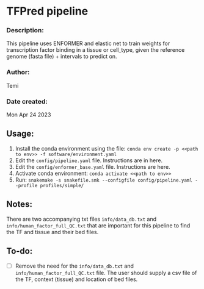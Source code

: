 
# TFPred pipeline

### Description: 
This pipeline uses ENFORMER and elastic net to train weights for transcription factor binding in a tissue or cell_type, given the reference genome (fasta file) + intervals to predict on.

### Author: 
Temi

### Date created: 
Mon Apr 24 2023

## Usage: 
1. Install the conda environment using the file:
    `conda env create -p <<path to env>> -f software/environment.yaml`
2. Edit the `config/pipeline.yaml` file. Instructions are in here.
3. Edit the `config/enformer_base.yaml` file. Instructions are here.
4. Activate conda environment:
    `conda activate <<path to env>>`
5. Run:
    `snakemake -s snakefile.smk --configfile config/pipeline.yaml --profile profiles/simple/`

## Notes:
There are two accompanying txt files `info/data_db.txt` and `info/human_factor_full_QC.txt` that are important for this pipeline to find the TF and tissue and their bed files.

## To-do:
- [ ] Remove the need for the  `info/data_db.txt` and `info/human_factor_full_QC.txt` file. The user should supply a csv file of the TF, context (tissue) and location of bed files. 